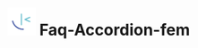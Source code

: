 # <img src="./assets/frontend-mentor.png" title="Frontend Mentor" alt="Frontend Mentor logo" width="50" height="50"/> Faq-Accordion-fem